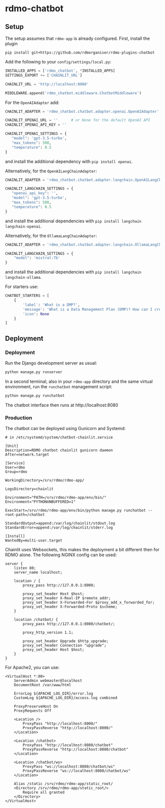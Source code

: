 rdmo-chatbot
============

Setup
-----

The setup assumes that `rdmo-app` is already configured. First, install the plugin

```
pip install git+https://github.com/rdmorganiser/rdmo-plugins-chatbot
```

Add the following to your `config/settings/local.py`:

```python
INSTALLED_APPS = ['rdmo_chatbot', *INSTALLED_APPS]
SETTINGS_EXPORT += ['CHAINLIT_URL']

CHAINLIT_URL = 'http://localhost:8080'

MIDDLEWARE.append('rdmo_chatbot.middleware.ChatbotMiddleware')
```

For the `OpenAIAdapter` add:

```python
CHAINLIT_ADAPTER = 'rdmo_chatbot.chatbot.adapter.openai.OpenAIAdapter'

CHAINLIT_OPENAI_URL = ''      # or None for the default OpenAI API 
CHAINLIT_OPENAI_API_KEY = ''

CHAINLIT_OPENAI_SETTINGS = {
   "model": 'gpt-3.5-turbo',
   "max_tokens": 500,
   "temperature": 0.5
}
```

and install the additional dependency with `pip install openai`.

Alternatively, for the `OpenAILangChainAdapter`:

```python
CHAINLIT_ADAPTER = 'rdmo_chatbot.chatbot.adapter.langchain.OpenAILangChainAdapter'

CHAINLIT_LANGCHAIN_SETTINGS = {
   "openai_api_key": '',
   "model": 'gpt-3.5-turbo',
   "max_tokens": 500,
   "temperature": 0.5
}
```

and install the additional dependencies with `pip install langchain langchain-openai`.

Alternatively, for the `OllamaLangChainAdapter`:

```python
CHAINLIT_ADAPTER = 'rdmo_chatbot.chatbot.adapter.langchain.OllamaLangChainAdapter'

CHAINLIT_LANGCHAIN_SETTINGS = {
    "model": 'mistral:7b'
}
```

and install the additional dependencies with `pip install langchain langchain-ollama`.

For starters use:

```python
CHATBOT_STARTERS = [
    {
        'label': 'What is a DMP?',
        'message': 'What is a Data Management Plan (DMP)? How can I create a Data Management Plan with RDMO?',
        'icon': None
    }
]
```

Deployment
----------

### Deployment

Run the Django development server as usual:

```bash
python manage.py runserver
```

In a second terminal, also in your `rdmo-app` directory and the same virtual environment,
run the `runchatbot` management script:

```bash
python manage.py runchatbot
```

The chatbot interface then runs at http://localhost:8080

### Production

The chatbot can be deployed using Gunicorn and Systemd:

```
# in /etc/systemd/system/chatbot-chainlit.service

[Unit]
Description=RDMO chatbot chainlit gunicorn daemon
After=network.target

[Service]
User=rdmo
Group=rdmo

WorkingDirectory=/srv/rdmo/rdmo-app/

LogsDirectory=chainlit

Environment="PATH=/srv/rdmo/rdmo-app/env/bin/"
Environment="PYTHONUNBUFFERED=1"

ExecStart=/srv/rdmo/rdmo-app/env/bin/python manage.py runchatbot --root-path=/chatbot

StandardOutput=append:/var/log/chainlit/stdout.log
StandardError=append:/var/log/chainlit/stderr.log

[Install]
WantedBy=multi-user.target
```

Chainlit uses Websockets, this makes the deployment a bit different then for RDMO alone. The following NGINX config can be used:

```
server {
    listen 80;
    server_name localhost;

    location / {
        proxy_pass http://127.0.0.1:8000;

        proxy_set_header Host $host;
        proxy_set_header X-Real-IP $remote_addr;
        proxy_set_header X-Forwarded-For $proxy_add_x_forwarded_for;
        proxy_set_header X-Forwarded-Proto $scheme;
    }

    location /chatbot/ {
        proxy_pass http://127.0.0.1:8080/chatbot/;

        proxy_http_version 1.1;

        proxy_set_header Upgrade $http_upgrade;
        proxy_set_header Connection "upgrade";
        proxy_set_header Host $host;
    }
}
```

For Apache2, you can use:

```
<VirtualHost *:80>
    ServerAdmin webmaster@localhost
    DocumentRoot /var/www/html

    ErrorLog ${APACHE_LOG_DIR}/error.log
    CustomLog ${APACHE_LOG_DIR}/access.log combined

    ProxyPreserveHost On
    ProxyRequests Off

    <Location />
        ProxyPass "http://localhost:8000/"
        ProxyPassReverse "http://localhost:8000/"
    </Location>

    <Location /chatbot>
        ProxyPass "http://localhost:8080/chatbot"
        ProxyPassReverse "http://localhost:8080/chatbot"
    </Location>

    <Location /chatbot/ws>
        ProxyPass "ws://localhost:8080/chatbot/ws"
        ProxyPassReverse "ws://localhost:8080/chatbot/ws"
    </Location>

    Alias /static /srv/rdmo/rdmo-app/static_root/
    <Directory /srv/rdmo/rdmo-app/static_root/>
        Require all granted
    </Directory>
</VirtualHost>
```

